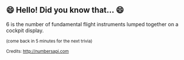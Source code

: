 ## :smile: Hello! Did you know that... :smile:
6 is the number of fundamental flight instruments lumped together on a cockpit display.

<sup>(come back in 5 minutes for the next trivia)</sup>


<sup>Credits: http://numbersapi.com</sup>
